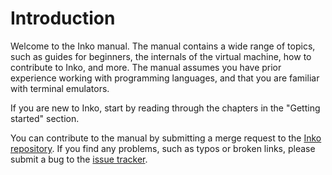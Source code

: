 # Introduction

Welcome to the Inko manual. The manual contains a wide range of topics, such as
guides for beginners, the internals of the virtual machine, how to contribute to
Inko, and more. The manual assumes you have prior experience working with
programming languages, and that you are familiar with terminal emulators.

If you are new to Inko, start by reading through the chapters in the "Getting
started" section.

You can contribute to the manual by submitting a merge request to the [Inko
repository](https://gitlab.com/inko-lang/inko). If you find any problems, such
as typos or broken links, please submit a bug to the [issue
tracker](https://gitlab.com/inko-lang/inko/-/issues).
